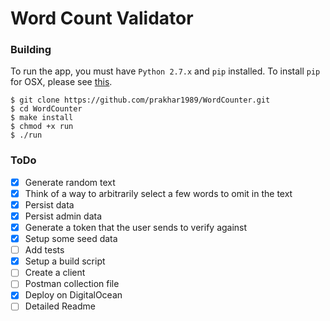 Word Count Validator
===

### Building
To run the app, you must have `Python 2.7.x` and `pip` installed. To install `pip` for OSX, please see [this](ihttp://stackoverflow.com/questions/17271319/installing-pip-on-mac-os-x).

```shell
$ git clone https://github.com/prakhar1989/WordCounter.git
$ cd WordCounter
$ make install
$ chmod +x run
$ ./run
```

### ToDo
- [x] Generate random text 
- [x] Think of a way to arbitrarily select a few words to omit in the text
- [x] Persist data
- [x] Persist admin data
- [x] Generate a token that the user sends to verify against
- [x] Setup some seed data
- [ ] Add tests
- [x] Setup a build script
- [ ] Create a client
- [ ] Postman collection file
- [x] Deploy on DigitalOcean
- [ ] Detailed Readme
